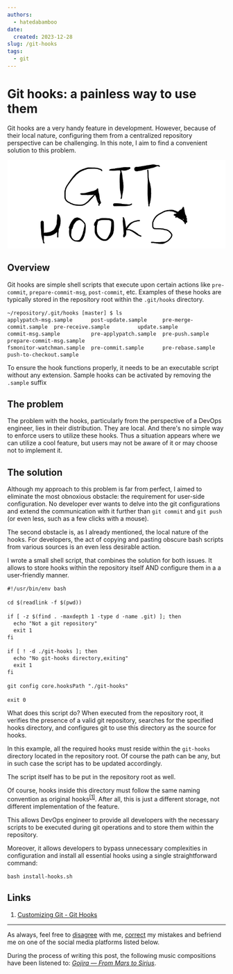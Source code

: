 ```yaml
---
authors:
  - hatedabamboo
date:
  created: 2023-12-28
slug: /git-hooks
tags:
  - git
---
```

# Git hooks: a painless way to use them

Git hooks are a very handy feature in development. However, because of their
local nature, configuring them from a centralized repository perspective can be
challenging. In this note, I aim to find a convenient solution to this problem.

<!-- more -->

![Git hooks](../assets/2023-12-28-git-hooks.webp)

## Overview

Git hooks are simple shell scripts that execute upon certain actions like
`pre-commit`, `prepare-commit-msg`, `post-commit`, etc. Examples of these hooks
are typically stored in the repository root within the `.git/hooks` directory.

```shell
~/repository/.git/hooks [master] $ ls
applypatch-msg.sample      post-update.sample     pre-merge-commit.sample  pre-receive.sample         update.sample
commit-msg.sample          pre-applypatch.sample  pre-push.sample          prepare-commit-msg.sample
fsmonitor-watchman.sample  pre-commit.sample      pre-rebase.sample        push-to-checkout.sample
```

To ensure the hook functions properly, it needs to be an executable script
without any extension. Sample hooks can be activated by removing the
`.sample` suffix

## The problem

The problem with the hooks, particularly from the perspective of a DevOps
engineer, lies in their distribution. They are local. And there's no simple way
to enforce users to utilize these hooks. Thus a situation appears where we can
utilize a cool feature, but users may not be aware of it or may choose not to
implement it.

## The solution

Although my approach to this problem is far from perfect, I aimed to eliminate
the most obnoxious obstacle: the requirement for user-side configuration. No
developer ever wants to delve into the git configurations and extend the
communication with it further than `git commit` and `git push` (or even less,
such as a few clicks with a mouse).

The second obstacle is, as I already mentioned, the local nature of the hooks.
For developers, the act of copying and pasting obscure bash scripts from
various sources is an even less desirable action.

I wrote a small shell script, that combines the solution for both issues. It
allows to store hooks within the repository itself AND configure them in
a a user-friendly manner.

```shell
#!/usr/bin/env bash

cd $(readlink -f $(pwd))

if [ -z $(find . -maxdepth 1 -type d -name .git) ]; then
  echo "Not a git repository"
  exit 1
fi

if [ ! -d ./git-hooks ]; then
  echo "No git-hooks directory,exiting"
  exit 1
fi

git config core.hooksPath "./git-hooks"

exit 0
```

What does this script do? When executed from the repository root, it verifies
the presence of a valid git repository, searches for the specified hooks
directory, and configures git to use this directory as the source for hooks.

In this example, all the required hooks must reside within the `git-hooks`
directory located in the repository root. Of course the path can be any, but in
such case the script has to be updated accordingly.

The script itself has to be put in the repository root as well.

Of course, hooks inside this directory must follow the same naming convention
as original hooks<sup>[[1]](#links)</sup>. After all, this is just a different
storage, not different implementation of the feature.

This allows DevOps engineer to provide all developers with the necessary
scripts to be executed during git operations and to store them within the
repository.

Moreover, it allows developers to bypass unnecessary complexities in
configuration and install all essential hooks using a single straightforward
command:

```shell
bash install-hooks.sh
```

## Links

1. [Customizing Git - Git Hooks](https://git-scm.com/book/en/v2/Customizing-Git-Git-Hooks)

---

As always, feel free to
[disagree](https://github.com/hatedabamboo/notes.hatedabamboo.me/issues) with
me, [correct](https://github.com/hatedabamboo/notes.hatedabamboo.me/pulls) my
mistakes and befriend me on one of the social media platforms listed below.

During the process of writing this post, the following music compositions have
been listened to:
[*Gojira — From Mars to Sirius*](https://open.spotify.com/album/0AvFF0HlQYvYKHaRURGZBs).
